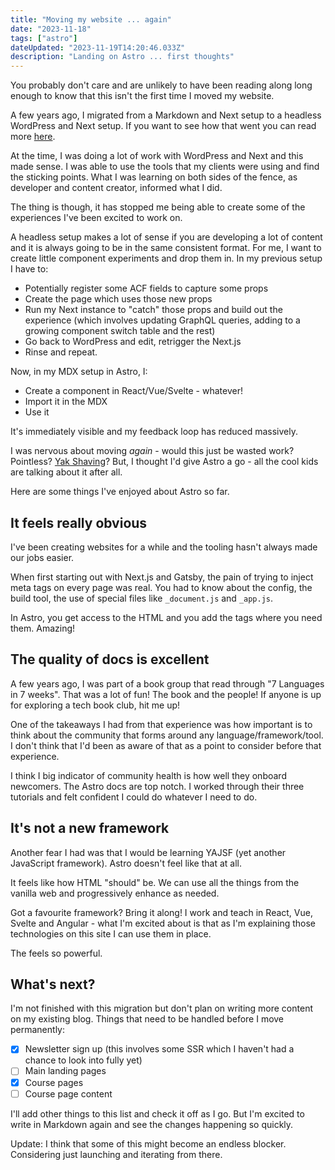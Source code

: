 ```yaml
---
title: "Moving my website ... again"
date: "2023-11-18"
tags: ["astro"]
dateUpdated: "2023-11-19T14:20:46.033Z"
description: "Landing on Astro ... first thoughts"
---
```


You probably don't care and are unlikely to have been reading along long enough to know that this isn't the first time I moved my website.

A few years ago, I migrated from a Markdown and Next setup to a headless WordPress and Next setup. If you want to see how that went you can read more [here](/posts/from-mdx-to-wordpress).

At the time, I was doing a lot of work with WordPress and Next and this made sense. I was able to use the tools that my clients were using and find the sticking points. What I was learning on both sides of the fence, as developer and content creator, informed what I did.

The thing is though, it has stopped me being able to create some of the experiences I've been excited to work on.

A headless setup makes a lot of sense if you are developing a lot of content and it is always going to be in the same consistent format. For me, I want to create little component experiments and drop them in. In my previous setup I have to:

- Potentially register some ACF fields to capture some props
- Create the page which uses those new props
- Run my Next instance to "catch" those props and build out the experience (which involves updating GraphQL queries, adding to a growing component switch table and the rest)
- Go back to WordPress and edit, retrigger the Next.js 
- Rinse and repeat.

Now, in my MDX setup in Astro, I:

- Create a component in React/Vue/Svelte - whatever!
- Import it in the MDX
- Use it

It's immediately visible and my feedback loop has reduced massively.

I was nervous about moving *again* - would this just be wasted work? Pointless? [Yak Shaving](/posts/yak-shaving)? But, I thought I'd give Astro a go - all the cool kids are talking about it after all.

Here are some things I've enjoyed about Astro so far.

## It feels really obvious

I've been creating websites for a while and the tooling hasn't always made our jobs easier. 

When first starting out with Next.js and Gatsby, the pain of trying to inject meta tags on every page was real. You had to know about the config, the build tool, the use of special files like `_document.js` and `_app.js`. 

In Astro, you get access to the HTML and you add the tags where you need them. Amazing!

## The quality of docs is excellent

A few years ago, I was part of a book group that read through "7 Languages in 7 weeks". That was a lot of fun! The book and the people! If anyone is up for exploring a tech book club, hit me up!

One of the takeaways I had from that experience was how important is to think about the community that forms around any language/framework/tool. I don't think that I'd been as aware of that as a point to consider before that experience.

I think I big indicator of community health is how well they onboard newcomers. The Astro docs are top notch. I worked through their three tutorials and felt confident I could do whatever I need to do.

## It's not a new framework

Another fear I had was that I would be learning YAJSF (yet another JavaScript framework). Astro doesn't feel like that at all. 

It feels like how HTML "should" be. We can use all the things from the vanilla web and progressively enhance as needed. 

Got a favourite framework? Bring it along! I work and teach in React, Vue, Svelte and Angular - what I'm excited about is that as I'm explaining those technologies on this site I can use them in place.

The feels so powerful.

## What's next?

I'm not finished with this migration but don't plan on writing more content on my existing blog. Things that need to be handled before I move permanently:

- [x] Newsletter sign up (this involves some SSR which I haven't had a chance to look into fully yet)
- [ ] Main landing pages
- [x] Course pages
- [ ] Course page content

I'll add other things to this list and check it off as I go. But I'm excited to write in Markdown again and see the changes happening so quickly. 

Update: I think that some of this might become an endless blocker. Considering just launching and iterating from there.
